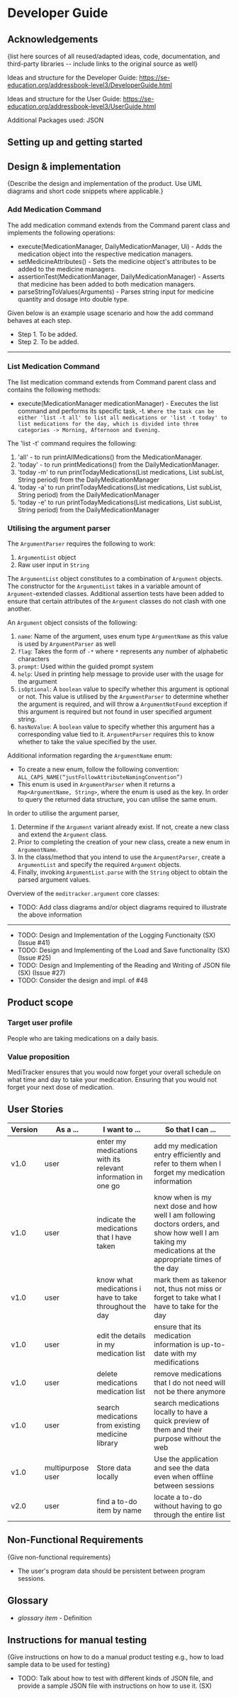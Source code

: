 # Developer Guide

## Acknowledgements

{list here sources of all reused/adapted ideas, code, documentation, and third-party libraries -- include links to the original source as well}

Ideas and structure for the Developer Guide: https://se-education.org/addressbook-level3/DeveloperGuide.html

Ideas and structure for the User Guide: https://se-education.org/addressbook-level3/UserGuide.html

Additional Packages used: JSON

## Setting up and getting started


## Design & implementation
{Describe the design and implementation of the product. Use UML diagrams and short code snippets where applicable.}

### Add Medication Command
The add medication command extends from the Command parent class and implements the following operations:
- execute(MedicationManager, DailyMedicationManager, Ui) - Adds the medication object into the respective medication managers.
- setMedicineAttributes() - Sets the medicine object's attributes to be added to the medicine managers. 
- assertionTest(MedicationManager, DailyMedicationManager) - Asserts that medicine has been added to both medication managers.
- parseStringToValues(Arguments) - Parses string input for medicine quantity and dosage into double type.

Given below is an example usage scenario and how the add command behaves at each step.
- Step 1. To be added.
- Step 2. To be added.

---

### List Medication Command
The list medication command extends from Command parent class and contains the following methods:
- execute(MedicationManager medicationManager) - Executes the list command and performs its specific task, -t.
```Where the task can be either 'list -t all' to list all medications or 'list -t today' to list medications for the day, which is divided into three categories -> Morning, Afternoon and Evening. ```

The 'list -t' command requires the following:
1. 'all' - to run printAllMedications() from the MedicationManager.
2. 'today' - to run printMedications() from the DailyMedicationManager.
3. 'today -m' to run printTodayMedications(List<Medication> medications, List<DailyMedication> subList, String period)
   from the DailyMedicationManager
4. 'today -a' to run printTodayMedications(List<Medication> medications, List<DailyMedication> subList, String period)
   from the DailyMedicationManager
5. 'today -e' to run printTodayMedications(List<Medication> medications, List<DailyMedication> subList, String period)
   from the DailyMedicationManager

### Utilising the argument parser
The `ArgumentParser` requires the following to work:
1. `ArgumentList` object
2. Raw user input in `String`

The `ArgumentList` object constitutes to a combination of `Argument` objects. The constructor for 
the `ArgumentList` takes in a variable amount of `Argument`-extended classes. Additional assertion
tests have been added to ensure that certain attributes of the `Argument` classes do not clash with
one another.

An `Argument` object consists of the following:
1. `name`: Name of the argument, uses enum type `ArgumentName` as this value is used by `ArgumentParser` as well
2. `flag`: Takes the form of `-*` where `*` represents any number of alphabetic characters
3. `prompt`: Used within the guided prompt system
4. `help`: Used in printing help message to provide user with the usage for the argument
5. `isOptional`: A `boolean` value to specify whether this argument is optional or not. This value is utilised
by the `ArgumentParser` to determine whether the argument is required, and will throw a `ArgumentNotFound` 
exception if this argument is required but not found in user specified argument string.
6. `hasNoValue`: A `boolean` value to specify whether this argument has a corresponding value tied to it. 
`ArgumentParser` requires this to know whether to take the value specified by the user.

Additional information regarding the `ArgumentName` enum:
- To create a new enum, follow the following convention: `ALL_CAPS_NAME(“justFollowAttributeNamingConvention”)`
- This enum is used in `ArgumentParser` when it returns a `Map<ArgumentName, String>`, where the enum is used as
the key. In order to query the returned data structure, you can utilise the same enum.

In order to utilise the argument parser,
1. Determine if the `Argument` variant already exist. If not, create a new class and extend the `Argument` class.
2. Prior to completing the creation of your new class, create a new enum in `ArgumentName`.
3. In the class/method that you intend to use the `ArgumentParser`, create a `ArgumentList` and specify the required
`Argument` objects.
4. Finally, invoking `ArgumentList.parse` with the `String` object to obtain the parsed argument values.

Overview of the `meditracker.argument` core classes:
- TODO: Add class diagrams and/or object diagrams required to illustrate the above information

---

- TODO: Design and Implementation of the Logging Functionaity (SX) (Issue #41)
- TODO: Design and Implementing of the Load and Save functionality (SX) (Issue #25)
- TODO: Design and Implementing of the Reading and Writing of JSON file (SX) (Issue #27)
- TODO: Consider the design and impl. of #48

## Product scope
### Target user profile

People who are taking medications on a daily basis.

### Value proposition

MediTracker ensures that you would now forget your overall schedule on what time and day to take your medication.
Ensuring that you would not forget your next dose of medication.

## User Stories

|Version| As a ...          | I want to ...                                                | So that I can ...                                                                                                                                      |
|--------|-------------------|--------------------------------------------------------------|--------------------------------------------------------------------------------------------------------------------------------------------------------|
|v1.0| user              | enter my medications with its relevant information in one go | add my medication entry efficiently and refer to them when I forget my medication information                                                          |
|v1.0| user              | indicate the medications that I have taken                   | know when is my next dose and how well I am following doctors orders, and show how well I am taking my medications at the appropriate times of the day |
|v1.0| user              | know what medications i have to take throughout the day      | mark them as takenor not, thus not miss or forget to take what I have to take for the day                                                              |
|v1.0| user              | edit the details in my medication list                       | ensure that its medication information is up-to-date with my medifications                                                                             |
|v1.0| user              | delete medications medication list                           | remove medications that I do not need will not be there anymore                                                                                       |
|v1.0| user              | search medications from existing medicine library            | search medications locally to have a quick preview of them and their purpose without the web
|v1.0| multipurpose user | Store data locally                                           | Use the application and see the data even when offline between sessions                                                                                |
|v2.0| user              | find a to-do item by name                                    | locate a to-do without having to go through the entire list                                                                                            |

## Non-Functional Requirements
{Give non-functional requirements}
- The user's program data should be persistent between program sessions.

## Glossary

* *glossary item* - Definition

## Instructions for manual testing

{Give instructions on how to do a manual product testing e.g., how to load sample data to be used for testing}
- TODO: Talk about how to test with different kinds of JSON file, and provide a sample JSON file with instructions on how to use it. (SX)
